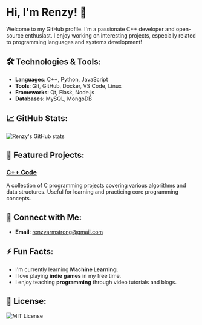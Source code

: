 # Hi, I'm Renzy! 👋

Welcome to my GitHub profile. I'm a passionate C++ developer and open-source enthusiast. I enjoy working on interesting projects, especially related to programming languages and systems development!

## 🛠 Technologies & Tools:
- **Languages**: C++, Python, JavaScript
- **Tools**: Git, GitHub, Docker, VS Code, Linux
- **Frameworks**: Qt, Flask, Node.js
- **Databases**: MySQL, MongoDB

## 📈 GitHub Stats:
![Renzy's GitHub stats](https://github-readme-stats.vercel.app/api?username=RenzyAmstrg&show_icons=true&hide_title=true&count_private=true&hide=prs&theme=radical)

## 🚀 Featured Projects:
### [C++ Code](https://github.com/RenzyAmstrg/C-Code)  
A collection of C programming projects covering various algorithms and data structures. Useful for learning and practicing core programming concepts.

## 🤝 Connect with Me:
- **Email**: renzyarmstrong@gmail.com

## ⚡ Fun Facts:
- I'm currently learning **Machine Learning**.
- I love playing **indie games** in my free time.
- I enjoy teaching **programming** through video tutorials and blogs.

## 📝 License:
![MIT License](https://img.shields.io/github/license/RenzyAmstrg/Renzy/LICENSE)
